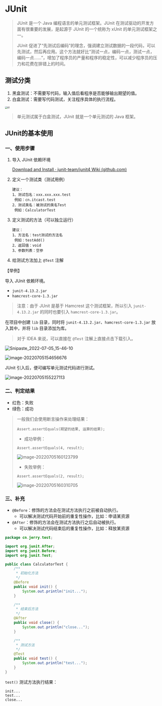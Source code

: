 # JUnit

> JUnit 是一个 Java 编程语言的单元测试框架。JUnit 在测试驱动的开发方面有很重要的发展，是起源于 JUnit 的一个统称为 xUnit 的单元测试框架之一。 
>
> JUnit 促进了“先测试后编码”的理念，强调建立测试数据的一段代码，可以先测试，然后再应用。这个方法就好比“测试一点，编码一点，测试一点，编码一点……”，增加了程序员的产量和程序的稳定性，可以减少程序员的压力和花费在排错上的时间。

## 测试分类

1. 黑盒测试：不需要写代码，输入值后看程序是否能够输出期望的值。
2. 白盒测试：需要写代码测试，关注程序具体的执行流程。

<img src="mark-img/61.jpg" alt="61" style="zoom:50%;" />

> 单元测试属于白盒测试，JUnit 就是一个单元测试的 Java 框架。

## JUnit的基本使用

### 一、使用步骤

1. 导入 JUnit 依赖环境

   [Download and Install · junit-team/junit4 Wiki (github.com)](https://github.com/junit-team/junit4/wiki/Download-and-Install)

2. 定义一个测试类（测试用例）

   ```
   建议：
   1、测试包名：xxx.xxx.xxx.test
   	例如：cn.itcast.test
   2、测试类名：被测试的类名Test
   	例如：CalculatorTest
   ```

3. 定义测试的方法（可以独立运行）

   ```
   建议：
   1、方法名：test测试的方法名
   	例如：testAdd()
   2、返回值：void
   3、参数列表：空参
   ```

4. 给测试方法加上 `@Test` 注解

【举例】

导入 JUnit 依赖环境。

- `junit-4.13.2.jar`
- `hamcrest-core-1.3.jar`

> 注意：由于 JUnit 是基于 Hamcrest 这个测试框架，所以引入 `junit-4.13.2.jar` 的同时也要引入 `hamcrest-core-1.3.jar`。

在项目中创建 `lib` 目录，同时将 `junit-4.13.2.jar`、`hamcrest-core-1.3.jar` 放入其中，并将 `lib` 目录添加为库。

> 对于 IDEA 来说，可以直接在 `@Test` 注解上直接点击下载引入。

![Snipaste_2022-07-05_15-46-10](mark-img/Snipaste_2022-07-05_15-46-10.png)

![image-20220705154656676](mark-img/image-20220705154656676.png)

JUnit 引入后，便可编写单元测试代码进行测试。

![image-20220705155227113](mark-img/image-20220705155227113.png)

### 二、判定结果

- 红色：失败
- 绿色：成功

> 一般我们会使用断言操作来处理结果：
>
> `Assert.assertEquals(期望的结果, 运算的结果);`
>
> - 成功举例：
>
> `Assert.assertEquals(4, result);`
>
> ![image-20220705160123799](mark-img/image-20220705160123799.png)
>
> - 失败举例：
>
> `Assert.assertEquals(2, result);`
>
> ![image-20220705160310705](mark-img/image-20220705160310705.png)

### 三、补充

- `@Before`：修饰的方法会在测试方法执行之前被自动执行。
  - 可以解决测试代码开始前的重复性操作，比如：申请某资源
- `@After`：修饰的方法会在测试方法执行之后自动被执行。
  - 可以解决测试代码结束后的重复性操作，比如：释放某资源

```java
package cn.jerry.test;

import org.junit.After;
import org.junit.Before;
import org.junit.Test;

public class CalculatorTest {
    /**
     * 初始化方法
     */
    @Before
    public void init() {
        System.out.println("init...");
    }

    /**
     * 结束后方法
     */
    @After
    public void close() {
        System.out.println("close...");
    }

    /**
     * 测试方法
     */
    @Test
    public void test() {
        System.out.println("test...");
    }
}
```

`test()` 测试方法执行结果：

```
init...
test...
close...
```

